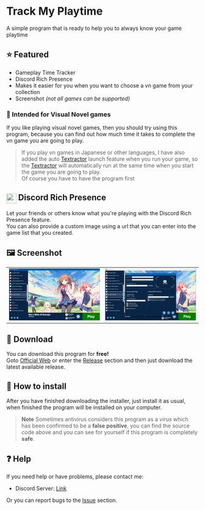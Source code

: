 
# Track My Playtime

A simple program that is ready to help you to always know your game playtime

## ⭐ Featured
- Gameplay Time Tracker
- Discord Rich Presence
- Makes it easier for you when you want to choose a vn game from your collection
- Screenshot _(not all games can be supported)_

### 📖 Intended for Visual Novel games
If you like playing visual novel games, then you should try using this program, because you can find out how much time it takes to complete the vn game you are going to play.


> If you play vn games in Japanese or other languages, I have also added the auto [Textractor](https://github.com/Artikash/Textractor) launch feature when you run your game, so the [Textractor](https://github.com/Artikash/Textractor) will automatically run at the same time when you start the game you are going to play. <br>
> Of course you have to have the program first

## <img src="https://assets-global.website-files.com/6257adef93867e50d84d30e2/636e0a69f118df70ad7828d4_icon_clyde_blurple_RGB.svg" width="26" height="26" style="vertical-align:middle;"> Discord Rich Presence
Let your friends or others know what you're playing with the Discord Rich Presence feature. <br>
You can also provide a custom image using a url that you can enter into the game list that you created.

## :framed_picture: Screenshot
<table>
  <tr>
    <td><img src="./Screenshot/ss1.png" alt="ss1" width="500"/></td>
    <td><img src="./Screenshot/ss2.png" alt="ss2" width="500"/></td>
  </tr>
</table>

## :file_folder: Download
You can download this program for **free!** <br>
Goto [Official Web](https://kidixdev.github.io/trackmyplaytimeweb/) or enter the [Release](https://github.com/KidiXDev/TrackMyPlaytime/releases) section and then just download the latest available release.

## :page_facing_up: How to install
After you have finished downloading the installer, just install it as usual, when finished the program will be installed on your computer. <br>

> **Note**
> Sometimes antivirus considers this program as a _virus_ which has been confirmed to be a **false positive**, you can find the source code above and you can see for yourself if this program is completely **safe**.

## :question: Help
If you need help or have problems, please contact me:
- Discord Server: [Link](https://discord.gg/xWPBs55DUc)

Or you can report bugs to the [Issue](https://github.com/KidiXDev/TrackMyPlaytime/issues) section.
